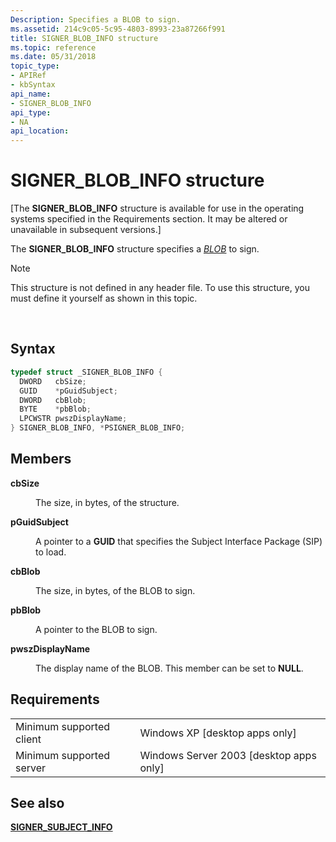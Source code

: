 ```yaml
---
Description: Specifies a BLOB to sign.
ms.assetid: 214c9c05-5c95-4803-8993-23a87266f991
title: SIGNER_BLOB_INFO structure
ms.topic: reference
ms.date: 05/31/2018
topic_type: 
- APIRef
- kbSyntax
api_name: 
- SIGNER_BLOB_INFO
api_type: 
- NA
api_location: 
---
```


# SIGNER\_BLOB\_INFO structure

\[The **SIGNER\_BLOB\_INFO** structure is available for use in the operating systems specified in the Requirements section. It may be altered or unavailable in subsequent versions.\]

The **SIGNER\_BLOB\_INFO** structure specifies a [*BLOB*](https://msdn.microsoft.com/library/ms721569(v=VS.85).aspx) to sign.

> [!Note]  
> This structure is not defined in any header file. To use this structure, you must define it yourself as shown in this topic.

 

## Syntax


```C++
typedef struct _SIGNER_BLOB_INFO {
  DWORD   cbSize;
  GUID    *pGuidSubject;
  DWORD   cbBlob;
  BYTE    *pbBlob;
  LPCWSTR pwszDisplayName;
} SIGNER_BLOB_INFO, *PSIGNER_BLOB_INFO;
```



## Members

<dl> <dt>

**cbSize**
</dt> <dd>

The size, in bytes, of the structure.

</dd> <dt>

**pGuidSubject**
</dt> <dd>

A pointer to a **GUID** that specifies the Subject Interface Package (SIP) to load.

</dd> <dt>

**cbBlob**
</dt> <dd>

The size, in bytes, of the BLOB to sign.

</dd> <dt>

**pbBlob**
</dt> <dd>

A pointer to the BLOB to sign.

</dd> <dt>

**pwszDisplayName**
</dt> <dd>

The display name of the BLOB. This member can be set to **NULL**.

</dd> </dl>

## Requirements



|                                     |                                                      |
|-------------------------------------|------------------------------------------------------|
| Minimum supported client<br/> | Windows XP \[desktop apps only\]<br/>          |
| Minimum supported server<br/> | Windows Server 2003 \[desktop apps only\]<br/> |



## See also

<dl> <dt>

[**SIGNER\_SUBJECT\_INFO**](signer-subject-info.md)
</dt> </dl>

 

 




